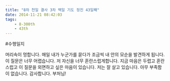 ```yaml
---
title: "8차 천일 결사 3차 백일 기도 정진 43일째"
date: 2014-11-21 08:42:03
tags:
    - 8-300th
    - 43th
---
```


#수행일지

머리속이 멍합니다. 매일 내가 누군가를 묻다가 조금씩 내 안의 모순을 발견하게 됩니다. 이 질문은 너무 어렵습니다. 저 자신을 너무 혼란스럽게합니다. 지금 마음은 두렵고 혼란스럽고 이 질문을 외면하고 싶은 마음이 있습니다. 저는 잘 살고 있습니다. 아무 부족함이 없습니다. 감사합니다. 부처님!
